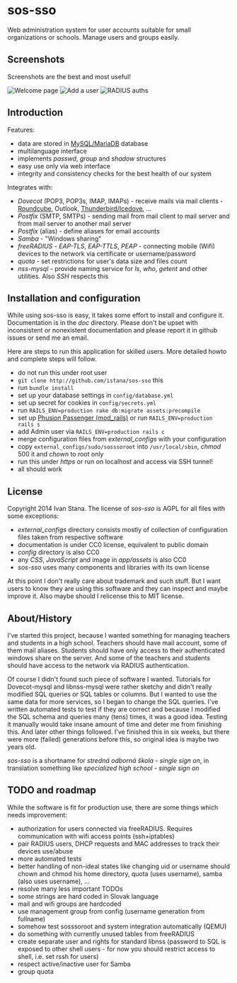 sos-sso
=======

Web administration system for user accounts suitable for small organizations or schools. Manage users and groups easily.

## Screenshots ##

Screenshots are the best and most useful!

![Welcome page](http://myrtana.sk/sos-sso/welcome-page.jpg)
![Add a user](http://myrtana.sk/sos-sso/add-user.jpg)
![RADIUS auths](http://myrtana.sk/sos-sso/radpostauth.jpg)

## Introduction ##

Features:

- data are stored in [MySQL/MariaDB](https://mariadb.org/) database
- multilanguage interface
- implements *passwd*, *group* and *shadow* structures
- easy use only via web interface
- integrity and consistency checks for the best health of our system

Integrates with:

- *Dovecot* (POP3, POP3s, IMAP, IMAPs) - receive mails via mail clients - [Roundcube](http://roundcube.net/), Outlook, [Thunderbird/Icedove](https://www.mozilla.org/en-US/thunderbird/all.html), ...
- *Postfix* (SMTP, SMTPs) - sending mail from mail client to mail server and from mail server to another mail server
- *Postfix* (alias) - define aliases for email accounts
- *Samba* - "Windows sharing"
- *freeRADIUS* - *EAP-TLS*, *EAP-TTLS*, *PEAP* - connecting mobile (Wifi) devices to the network via certificate or username/password
- *quota* - set restrictions for user's data size and files count
- *nss-mysql* - provide naming service for *ls*, *who*, *getent* and other utilities. Also *SSH* respects this

## Installation and configuration ##

While using sos-sso is easy, it takes some effort to install and configure it. Documentation is in the *doc* directory. Please don't be upset with inconsistent or nonexistent documentation and please report it in github issues or send me an email.


Here are steps to run this application for skilled users. More detailed howto and complete steps will follow.

- do not run this under root user
- `git clone http://github.com/istana/sos-sso` this
- run `bundle install`
- set up your database settings in `config/database.yml`
- set up secret for cookies in `config/secrets.yml`
- run `RAILS_ENV=production rake db:migrate assets:precompile`
- set up [Phusion Passenger (mod_rails)](https://www.phusionpassenger.com/) or run `RAILS_ENV=production rails s`
- add Admin user via `RAILS_ENV=production rails c`
- merge configuration files from *external_configs* with your configuration
- copy `external_configs/sudo/sosssoroot` into `/usr/local/sbin`, *chmod* 500 it and *chown* to root only
- run this under *https* or run on localhost and access via SSH tunnel!
- all should work

## License ##

Copyright 2014 Ivan Stana. The license of *sos-sso* is AGPL for all files with some exceptions:

- *external_configs* directory consists mostly of collection of configuration files taken from respective software
- documentation is under CC0 license, equivalent to public domain
- *config* directory is also CC0
- any *CSS*, *JavaScript* and image in *app/assets* is also CC0
- *sos-sso* uses many components and libraries with its own license

At this point I don't really care about trademark and such stuff. But I want users to know they are using this software and they can inspect and maybe improve it. Also maybe should I relicense this to MIT license.

## About/History ##

I've started this project, because I wanted something for managing teachers and students in a high school. Teachers should have mail account, some of them mail aliases. Students should have only access to their authenticated windows share on the server. And some of the teachers and students should have access to the network via RADIUS authentication.

Of course I didn't found such piece of software I wanted. Tutorials for Dovecot-mysql and libnss-mysql were rather sketchy and didn't really modified SQL queries or SQL tables or columns. But I wanted to use the same data for more services, so I began to change the SQL queries. I've written automated tests to test if they are correct and because I modified the SQL schema and queries many (tens) times, it was a good idea. Testing it manually would take insane amount of time and deter me from finishing this. And later other things followed. I've finished this in six weeks, but there were more (failed) generations before this, so original idea is maybe two years old.

*sos-sso* is a shortname for *stredná odborná škola - single sign on*, in translation something like *specialized high school - single sign on*

## TODO and roadmap ##

While the software is fit for production use, there are some things which needs improvement:

- authorization for users connected via freeRADIUS. Requires communication with wifi access points (ssh+iptables)
- pair RADIUS users, DHCP requests and MAC addresses to track their devices use/abuse
- more automated tests
- better handling of non-ideal states like changing uid or username should chown and chmod his home directory, quota (uses username), samba (also uses username), ...
- resolve many less important TODOs
- some strings are hard coded in Slovak language
- mail and wifi groups are hardcoded
- use management group from config (username generation from fullname)
- somehow test sosssoroot and system integration automatically (QEMU)
- do something with currently unused tables from freeRADIUS
- create separate user and rights for standard libnss (password to SQL is exposed to other shell users - for now you should restrict access to shell, i.e. set rssh for users)
- respect active/inactive user for Samba
- group quota

